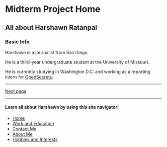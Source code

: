 # Midterm Project Home
## All about Harshawn Ratanpal
### Basic Info
Harshawn is a journalist from San Diego.

He is a third-year undergraduate student at the University of Missouri.

He is currently studying in Washington D.C. and working as a reporting intern for [OpenSecrets](https://www.opensecrets.org/).
 *** 
[Next page](Work.md)  
*** 
#### Learn all about Harshawn by using this site navigator!
* [Home](README.md)
* [Work and Education](Work.md)
* [Contact Me](Contact.md)
* [About Me](AboutMe.md)
* [Hobbies and Interests](Hobbies.md)
  
  
  
  
  
 



